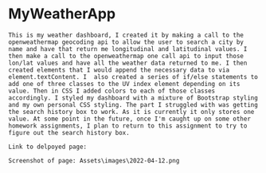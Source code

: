 # MyWeatherApp

    This is my weather dashboard, I created it by making a call to the openweathermap geocoding api to allow the user to search a city by name and have that return me longitudinal and latitudinal values. I then make a call to the openweathermap one call api to input those lon/lat values and have all the weather data returned to me. I then created elements that I would append the necessary data to via element.textContent. I  also created a series of if/else statements to add one of three classes to the UV index element depending on its value. Then in CSS I added colors to each of those classes accordingly. I styled my dashboard with a mixture of Bootstrap styling and my own personal CSS styling. The part I struggled with was getting the search history box to work. As it is currently it only stores one value. At some point in the future, once I'm caught up on some other homework assignments, I plan to return to this assignment to try to figure out the search history box.

    Link to delpoyed page: 

    Screenshot of page: Assets\images\2022-04-12.png
